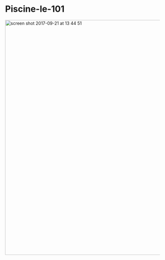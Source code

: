 
# Piscine-le-101

<img width="766" alt="screen shot 2017-09-21 at 13 44 51" src="https://user-images.githubusercontent.com/14071702/30760127-2c733082-9fd9-11e7-9b30-7069c03cf664.png">
